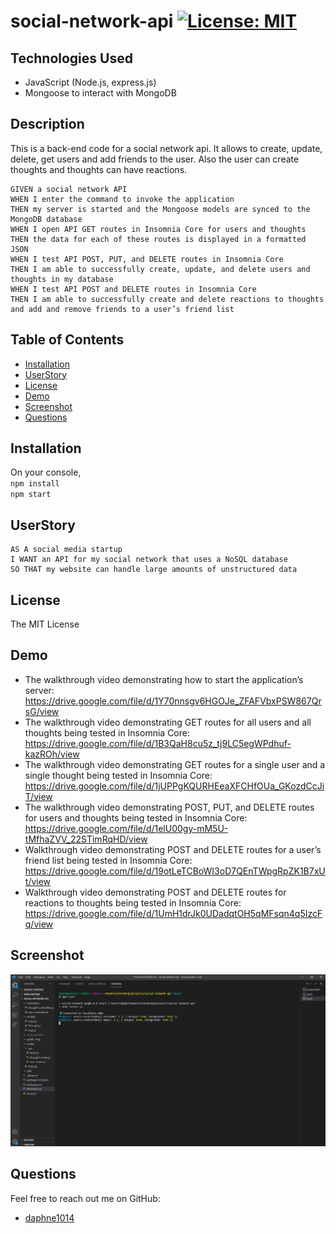 # social-network-api [![License: MIT](https://img.shields.io/badge/License-MIT-yellow.svg)](https://opensource.org/licenses/MIT)

## Technologies Used

* JavaScript (Node.js, express.js)
* Mongoose to interact with MongoDB

## Description 

This is a back-end code for a social network api. It allows to create, update, delete, get users and add friends to the user. Also the user can create thoughts and thoughts can have reactions.
```
GIVEN a social network API
WHEN I enter the command to invoke the application
THEN my server is started and the Mongoose models are synced to the MongoDB database
WHEN I open API GET routes in Insomnia Core for users and thoughts
THEN the data for each of these routes is displayed in a formatted JSON
WHEN I test API POST, PUT, and DELETE routes in Insomnia Core
THEN I am able to successfully create, update, and delete users and thoughts in my database
WHEN I test API POST and DELETE routes in Insomnia Core
THEN I am able to successfully create and delete reactions to thoughts and add and remove friends to a user’s friend list
```


## Table of Contents 
- [Installation](#installation)
- [UserStory](#userstory)
- [License](#license)
- [Demo](#demo)
- [Screenshot](#screenshot)
- [Questions](#questions)
  
## Installation

  On your console,  
 `npm install`  
 `npm start`

 ## UserStory

```
AS A social media startup
I WANT an API for my social network that uses a NoSQL database
SO THAT my website can handle large amounts of unstructured data
```

## License 
  
  The MIT License

## Demo
* The walkthrough video demonstrating how to start the application’s server: https://drive.google.com/file/d/1Y70nnsgv6HGOJe_ZFAFVbxPSW867QrsG/view
* The walkthrough video demonstrating GET routes for all users and all thoughts being tested in Insomnia Core: https://drive.google.com/file/d/1B3QaH8cu5z_tj9LC5egWPdhuf-kazROh/view
* The walkthrough video demonstrating GET routes for a single user and a single thought being tested in Insomnia Core: https://drive.google.com/file/d/1jUPPgKQURHEeaXFCHfOUa_GKozdCcJiT/view
* The walkthrough video demonstrating POST, PUT, and DELETE routes for users and thoughts being tested in Insomnia Core: https://drive.google.com/file/d/1elU00gy-mM5U-tMfhaZVV_22STimRqHD/view 
* Walkthrough video demonstrating POST and DELETE routes for a user’s friend list being tested in Insomnia Core: https://drive.google.com/file/d/19otLeTCBoWI3oD7QEnTWpgRpZK1B7xUt/view
* Walkthrough video demonstrating POST and DELETE routes for reactions to thoughts being tested in Insomnia Core: https://drive.google.com/file/d/1UmH1drJk0UDadqtOH5qMFsqn4q5IzcFq/view

## Screenshot
  
  ![screenshot image](./public/img/screenshot.JPG?raw=true "Screenshot") 
   
## Questions
  Feel free to reach out me on GitHub:  
  * [daphne1014](https://github.com/daphne1014)

